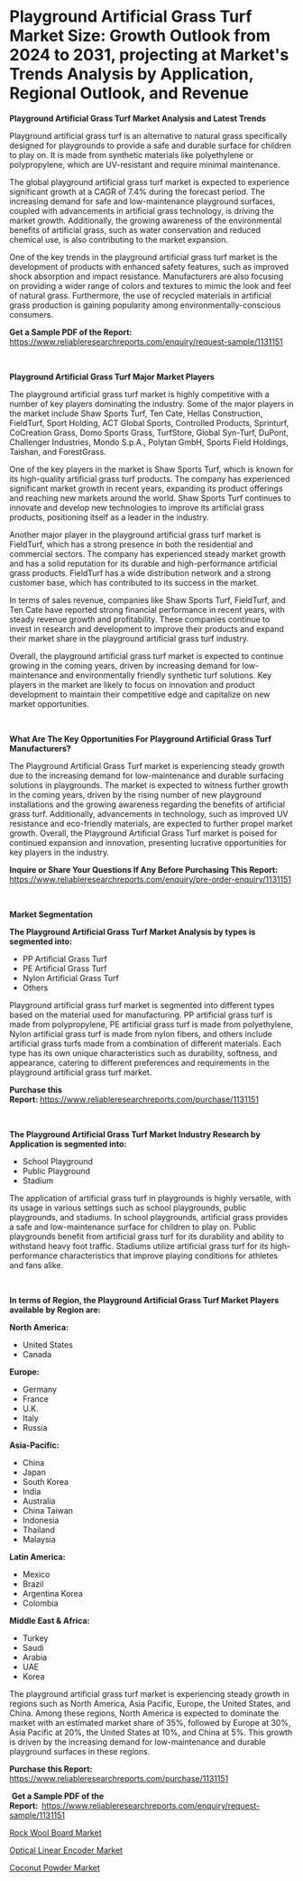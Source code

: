 <p><h1>Playground Artificial Grass Turf Market Size: Growth Outlook from 2024 to 2031, projecting at Market's Trends Analysis by Application, Regional Outlook, and Revenue</h1></p><p><strong>Playground Artificial Grass Turf Market Analysis and Latest Trends</strong></p>
<p><p>Playground artificial grass turf is an alternative to natural grass specifically designed for playgrounds to provide a safe and durable surface for children to play on. It is made from synthetic materials like polyethylene or polypropylene, which are UV-resistant and require minimal maintenance.</p><p>The global playground artificial grass turf market is expected to experience significant growth at a CAGR of 7.4% during the forecast period. The increasing demand for safe and low-maintenance playground surfaces, coupled with advancements in artificial grass technology, is driving the market growth. Additionally, the growing awareness of the environmental benefits of artificial grass, such as water conservation and reduced chemical use, is also contributing to the market expansion.</p><p>One of the key trends in the playground artificial grass turf market is the development of products with enhanced safety features, such as improved shock absorption and impact resistance. Manufacturers are also focusing on providing a wider range of colors and textures to mimic the look and feel of natural grass. Furthermore, the use of recycled materials in artificial grass production is gaining popularity among environmentally-conscious consumers.</p></p>
<p><strong>Get a Sample PDF of the Report:&nbsp;</strong> <a href="https://www.reliableresearchreports.com/enquiry/request-sample/1131151">https://www.reliableresearchreports.com/enquiry/request-sample/1131151</a></p>
<p>&nbsp;</p>
<p><strong>Playground Artificial Grass Turf Major Market Players</strong></p>
<p><p>The playground artificial grass turf market is highly competitive with a number of key players dominating the industry. Some of the major players in the market include Shaw Sports Turf, Ten Cate, Hellas Construction, FieldTurf, Sport Holding, ACT Global Sports, Controlled Products, Sprinturf, CoCreation Grass, Domo Sports Grass, TurfStore, Global Syn-Turf, DuPont, Challenger Industries, Mondo S.p.A., Polytan GmbH, Sports Field Holdings, Taishan, and ForestGrass.</p><p>One of the key players in the market is Shaw Sports Turf, which is known for its high-quality artificial grass turf products. The company has experienced significant market growth in recent years, expanding its product offerings and reaching new markets around the world. Shaw Sports Turf continues to innovate and develop new technologies to improve its artificial grass products, positioning itself as a leader in the industry.</p><p>Another major player in the playground artificial grass turf market is FieldTurf, which has a strong presence in both the residential and commercial sectors. The company has experienced steady market growth and has a solid reputation for its durable and high-performance artificial grass products. FieldTurf has a wide distribution network and a strong customer base, which has contributed to its success in the market.</p><p>In terms of sales revenue, companies like Shaw Sports Turf, FieldTurf, and Ten Cate have reported strong financial performance in recent years, with steady revenue growth and profitability. These companies continue to invest in research and development to improve their products and expand their market share in the playground artificial grass turf industry.</p><p>Overall, the playground artificial grass turf market is expected to continue growing in the coming years, driven by increasing demand for low-maintenance and environmentally friendly synthetic turf solutions. Key players in the market are likely to focus on innovation and product development to maintain their competitive edge and capitalize on new market opportunities.</p></p>
<p>&nbsp;</p>
<p><strong>What Are The Key Opportunities For Playground Artificial Grass Turf Manufacturers?</strong></p>
<p><p>The Playground Artificial Grass Turf market is experiencing steady growth due to the increasing demand for low-maintenance and durable surfacing solutions in playgrounds. The market is expected to witness further growth in the coming years, driven by the rising number of new playground installations and the growing awareness regarding the benefits of artificial grass turf. Additionally, advancements in technology, such as improved UV resistance and eco-friendly materials, are expected to further propel market growth. Overall, the Playground Artificial Grass Turf market is poised for continued expansion and innovation, presenting lucrative opportunities for key players in the industry.</p></p>
<p><strong>Inquire or Share Your Questions If Any Before Purchasing This Report:</strong> <a href="https://www.reliableresearchreports.com/enquiry/pre-order-enquiry/1131151">https://www.reliableresearchreports.com/enquiry/pre-order-enquiry/1131151</a></p>
<p>&nbsp;</p>
<p><strong>Market Segmentation</strong></p>
<p><strong>The Playground Artificial Grass Turf Market Analysis by types is segmented into:</strong></p>
<p><ul><li>PP Artificial Grass Turf</li><li>PE Artificial Grass Turf</li><li>Nylon Artificial Grass Turf</li><li>Others</li></ul></p>
<p><p>Playground artificial grass turf market is segmented into different types based on the material used for manufacturing. PP artificial grass turf is made from polypropylene, PE artificial grass turf is made from polyethylene, Nylon artificial grass turf is made from nylon fibers, and others include artificial grass turfs made from a combination of different materials. Each type has its own unique characteristics such as durability, softness, and appearance, catering to different preferences and requirements in the playground artificial grass turf market.</p></p>
<p><strong>Purchase this Report:&nbsp;</strong><a href="https://www.reliableresearchreports.com/purchase/1131151">https://www.reliableresearchreports.com/purchase/1131151</a></p>
<p>&nbsp;</p>
<p><strong>The Playground Artificial Grass Turf Market Industry Research by Application is segmented into:</strong></p>
<p><ul><li>School Playground</li><li>Public Playground</li><li>Stadium</li></ul></p>
<p><p>The application of artificial grass turf in playgrounds is highly versatile, with its usage in various settings such as school playgrounds, public playgrounds, and stadiums. In school playgrounds, artificial grass provides a safe and low-maintenance surface for children to play on. Public playgrounds benefit from artificial grass turf for its durability and ability to withstand heavy foot traffic. Stadiums utilize artificial grass turf for its high-performance characteristics that improve playing conditions for athletes and fans alike.</p></p>
<p>&nbsp;</p>
<p><strong>In terms of Region, the Playground Artificial Grass Turf Market Players available by Region are:</strong></p>
<p>
    <p> <strong> North America: </strong>
        <ul>
            <li>United States</li>
            <li>Canada</li>
        </ul>
        </p> 
    <p> <strong> Europe: </strong>
        <ul>
            <li>Germany</li>
            <li>France</li>
            <li>U.K.</li>
            <li>Italy</li>
            <li>Russia</li>
        </ul>
        </p> 
    <p> <strong> Asia-Pacific: </strong>
        <ul>
            <li>China</li>
            <li>Japan</li>
            <li>South Korea</li>
            <li>India</li>
            <li>Australia</li>
            <li>China Taiwan</li>
            <li>Indonesia</li>
            <li>Thailand</li>
            <li>Malaysia</li>
        </ul>
        </p> 
    <p> <strong> Latin America: </strong>
        <ul>
            <li>Mexico</li>
            <li>Brazil</li>
            <li>Argentina Korea</li>
            <li>Colombia</li>
        </ul>
        </p> 
    <p> <strong> Middle East & Africa: </strong>
        <ul>
            <li>Turkey</li>
            <li>Saudi</li>
            <li>Arabia</li>
            <li>UAE</li>
            <li>Korea</li>
        </ul>
    </p>
    </p>
<p><p>The playground artificial grass turf market is experiencing steady growth in regions such as North America, Asia Pacific, Europe, the United States, and China. Among these regions, North America is expected to dominate the market with an estimated market share of 35%, followed by Europe at 30%, Asia Pacific at 20%, the United States at 10%, and China at 5%. This growth is driven by the increasing demand for low-maintenance and durable playground surfaces in these regions.</p></p>
<p><strong>Purchase this Report: </strong><a href="https://www.reliableresearchreports.com/purchase/1131151">https://www.reliableresearchreports.com/purchase/1131151</a></p>
<p>&nbsp;<strong>Get a Sample PDF of the Report:&nbsp;&nbsp;</strong><a href="https://www.reliableresearchreports.com/enquiry/request-sample/1131151">https://www.reliableresearchreports.com/enquiry/request-sample/1131151</a></p>
<p><strong></strong></p>
<p><p><a href="https://view.publitas.com/reportprime-1/rock-wool-board-market-insights-market-players-and-forecast-till-2030/">Rock Wool Board Market</a></p><p><a href="https://view.publitas.com/reportprime-1/optical-linear-encoder-market-challenges-opportunities-and-growth-drivers-and-major-market-players-forecasted-for-period-from-2023-2030/">Optical Linear Encoder Market</a></p><p><a href="https://view.publitas.com/reportprime-1/coconut-powder-market-size-reflecting-a-forecast-till-2030-market-by-type-by-application-and-by-geography/">Coconut Powder Market</a></p></p>